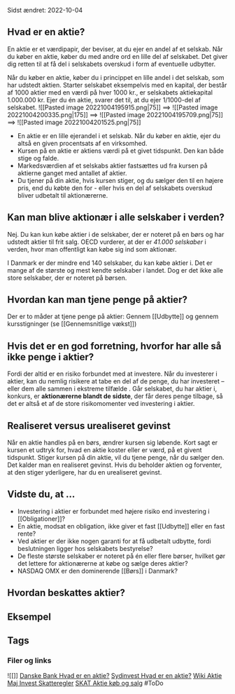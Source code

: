 Sidst ændret: 2022-10-04

## Hvad er en aktie?
En aktie er et værdipapir, der beviser, at du ejer en andel af et selskab. Når du køber en aktie, køber du med andre ord en lille del af selskabet. Det giver dig retten til at få del i selskabets overskud i form af eventuelle udbytter.

Når du køber en aktie, køber du i princippet en lille andel i det selskab, som har udstedt aktien. Starter selskabet eksempelvis med en kapital, der består af 1000 aktier med en værdi på hver 1000 kr., er selskabets aktiekapital 1.000.000 kr. Ejer du én aktie, svarer det til, at du ejer 1/1000-del af selskabet.
![[Pasted image 20221004195915.png|75]]  ==> ![[Pasted image 20221004200335.png|175]] ==> ![[Pasted image 20221004195709.png|75]] ==> ![[Pasted image 20221004201525.png|75]]

- En aktie er en lille ejerandel i et selskab. Når du køber en aktie, ejer du altså en given procentsats af en virksomhed. 
- Kursen på en aktie er aktiens værdi på et givet tidspunkt. Den kan både stige og falde. 
- Markedsværdien af et selskabs aktier fastsættes ud fra kursen på aktierne ganget med antallet af aktier. 
- Du tjener på din aktie, hvis kursen stiger, og du sælger den til en højere pris, end du købte den for - eller hvis en del af selskabets overskud bliver udbetalt til aktionærerne.

## Kan man blive aktionær i alle selskaber i verden?
Nej. Du kan kun købe aktier i de selskaber, der er noteret på en børs og har udstedt aktier til frit salg. OECD vurderer, at der er *41.000 selskaber* i verden, hvor man offentligt kan købe sig ind som aktionær.

I Danmark er der mindre end 140 selskaber, du kan købe aktier i. Det er mange af de største og mest kendte selskaber i landet. Dog er det ikke alle store selskaber, der er noteret på børsen.

## Hvordan kan man tjene penge på aktier?
Der er to måder at tjene penge på aktier: Gennem [[Udbytte]] og gennem kursstigninger (se [[Gennemsnitlige vækst]])

## Hvis det er en god forretning, hvorfor har alle så ikke penge i aktier?
Fordi der altid er en risiko forbundet med at investere. Når du investerer i aktier, kan du nemlig risikere at tabe en del af de penge, du har investeret – eller dem alle sammen i ekstreme tilfælde . Går selskabet, du har aktier i, konkurs, er **aktionærerne blandt de sidste**, der får deres penge tilbage, så det er altså et af de store risikomomenter ved investering i aktier.

## Realiseret versus urealiseret gevinst
Når en aktie handles på en børs, ændrer kursen sig løbende. Kort sagt er kursen et udtryk for, hvad en aktie koster eller er værd, på et givent tidspunkt. Stiger kursen på din aktie, vil du tjene penge, når du sælger den. Det kalder man en realiseret gevinst. Hvis du beholder aktien og forventer, at den stiger yderligere, har du en urealiseret gevinst.

## Vidste du, at ...
- Investering i aktier er forbundet med højere risiko end investering i [[Obligationer]]? 
- En aktie, modsat en obligation, ikke giver et fast [[Udbytte]] eller en fast rente?
- Ved aktier er der ikke nogen garanti for at få udbetalt udbytte, fordi beslutningen ligger hos selskabets bestyrelse?
- De fleste største selskaber er noteret på én eller flere børser, hvilket gør det lettere for aktionærerne at købe og sælge deres aktier?
- NASDAQ OMX er den dominerende [[Børs]] i Danmark?

## Hvordan beskattes aktier?

## Eksempel 

## Tags
### Filer og links 
![[]]
[Danske Bank Hvad er en aktie?](https://danskebank.dk/privat/produkter/investering/kom-i-gang-med-at-investere/artikler/hvad-er-en-aktie)
[Sydinvest Hvad er en aktie?](https://www.sydinvest.dk/investeringshaandbogen/hvad-er-en-aktie)
[Wiki Aktie](https://da.wikipedia.org/wiki/Aktie)
[Maj Invest Skatteregler](https://majinvest.dk/invester-med-maj-invest/fri-opsparing/skatteregler/)
[SKAT Aktie køb og salg](https://skat.dk/data.aspx?oid=2234844)
#ToDo 